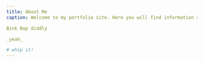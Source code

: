 ```yaml
---
title: About Me
caption: Welcome to my portfolio site. Here you will find information about my background, resume, and recent projects.

Bink Bop diddly

_yeah_

# whip it!
---
```

